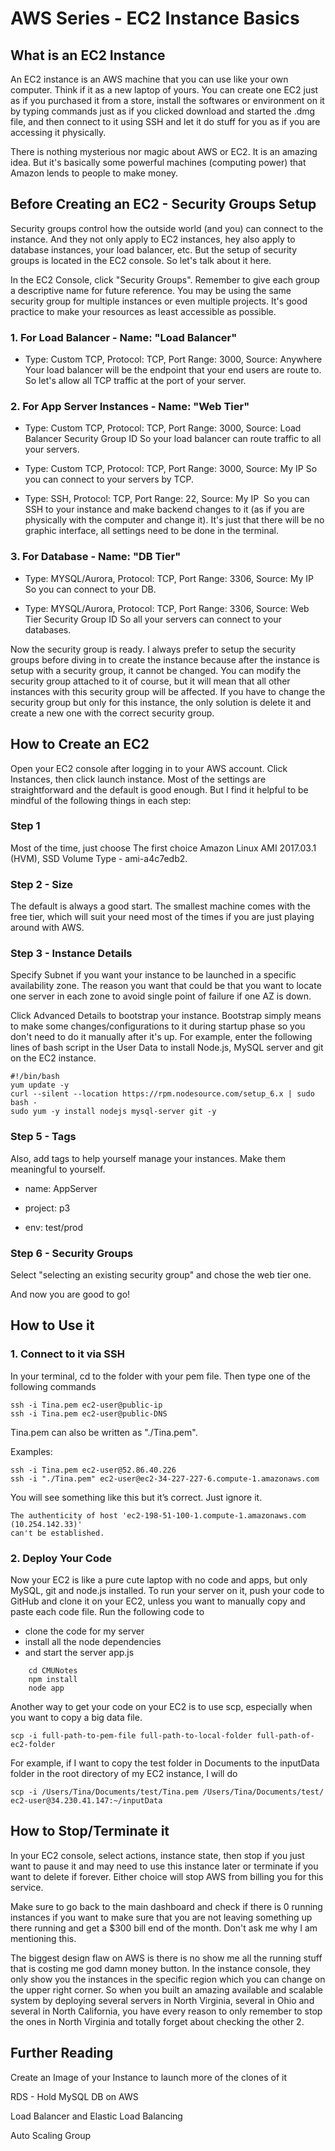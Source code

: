 # AWS Series - EC2 Instance Basics

## What is an EC2 Instance

An EC2 instance is an AWS machine that you can use like your own computer. Think if it as a new laptop of yours. You can create one EC2 just as if you purchased it from a store, install the softwares or environment on it by typing commands just as if you clicked download and started the .dmg file, and then connect to it using SSH and let it do stuff for you as if you are accessing it physically.

There is nothing mysterious nor magic about AWS or EC2. It is an amazing idea. But it's basically some powerful machines (computing power) that Amazon lends to people to make money.

## Before Creating an EC2 - Security Groups Setup

Security groups control how the outside world (and you) can connect to the instance. And they not only apply to EC2 instances, hey also apply to database instances, your load balancer, etc. But the setup of security groups is located in the EC2 console. So let's talk about it here.

In the EC2 Console, click "Security Groups". Remember to give each group a descriptive name for future reference. You may be using the same security group for multiple instances or even multiple projects. It's good practice to make your resources as least accessible as possible.

### 1. For Load Balancer - Name: "Load Balancer"

- Type: Custom TCP, Protocol: TCP, Port Range: 3000, Source: Anywhere
Your load balancer will be the endpoint that your end users are route to. So let's allow all TCP traffic at the port of your server.

### 2. For App Server Instances - Name: "Web Tier"

- Type: Custom TCP, Protocol: TCP, Port Range: 3000, Source: Load Balancer Security Group ID
So your load balancer can route traffic to all your servers.

- Type: Custom TCP, Protocol: TCP, Port Range: 3000, Source: My IP
So you can connect to your servers by TCP.

- Type: SSH, Protocol: TCP, Port Range: 22, Source: My IP 
So you can SSH to your instance and make backend changes to it (as if you are physically with the computer and change it). It's just that there will be no graphic interface, all settings need to be done in the terminal.

### 3. For Database - Name: "DB Tier"

- Type: MYSQL/Aurora, Protocol: TCP, Port Range: 3306, Source: My IP
So you can connect to your DB.

- Type: MYSQL/Aurora, Protocol: TCP, Port Range: 3306, Source: Web Tier Security Group ID
So all your servers can connect to your databases. 

Now the security group is ready. I always prefer to setup the security groups before diving in to create the instance because after the instance is setup with a security group, it cannot be changed. You can modify the security group attached to it of course, but it will mean that all other instances with this security group will be affected. If you have to change the security group but only for this instance, the only solution is delete it and create a new one with the correct security group. 

## How to Create an EC2 

Open your EC2 console after logging in to your AWS account. Click Instances, then click launch instance. Most of the settings are straightforward and the default is good enough. But I find it helpful to be mindful of the following things in each step:

### Step 1

Most of the time, just choose The first choice Amazon Linux AMI 2017.03.1 (HVM), SSD Volume Type - ami-a4c7edb2.

### Step 2 - Size

The default is always a good start. The smallest machine comes with the free tier, which will suit your need most of the times if you are just playing around with AWS.

### Step 3 - Instance Details

Specify Subnet if you want your instance to be launched in a specific availability zone. The reason you want that could be that you want to locate one server in each zone to avoid single point of failure if one AZ is down.

Click Advanced Details to bootstrap your instance. Bootstrap simply means to make some changes/configurations to it during startup phase so you don't need to do it manually after it's up. For example, enter the following lines of bash script in the User Data to install Node.js, MySQL server and git on the EC2 instance.

    #!/bin/bash
    yum update -y
    curl --silent --location https://rpm.nodesource.com/setup_6.x | sudo bash -
    sudo yum -y install nodejs mysql-server git -y

### Step 5 - Tags

Also, add tags to help yourself manage your instances. Make them meaningful to yourself.

- name: AppServer

- project: p3

- env: test/prod

### Step 6 - Security Groups

Select "selecting an existing security group" and chose the web tier one.

And now you are good to go!

## How to Use it

### 1. Connect to it via SSH

In your terminal, cd to the folder with your pem file. Then type one of the following commands

    ssh -i Tina.pem ec2-user@public-ip
    ssh -i Tina.pem ec2-user@public-DNS 

Tina.pem can also be written as "./Tina.pem". 

Examples:

    ssh -i Tina.pem ec2-user@52.86.40.226
    ssh -i "./Tina.pem" ec2-user@ec2-34-227-227-6.compute-1.amazonaws.com

You will see something like this but it’s correct. Just ignore it.

    The authenticity of host 'ec2-198-51-100-1.compute-1.amazonaws.com (10.254.142.33)'
    can't be established.

### 2. Deploy Your Code

Now your EC2 is like a pure cute laptop with no code and apps, but only MySQL, git and node.js installed. To run your server on it, push your code to GitHub and clone it on your EC2, unless you want to manually copy and paste each code file. Run the following code to

- clone the code for my server
- install all the node dependencies
- and start the server app.js

``` git clone https://github.com/TinaHongBu/CMUNotes.git
    cd CMUNotes
    npm install
    node app
```
Another way to get your code on your EC2 is to use scp, especially when you want to copy a big data file.

    scp -i full-path-to-pem-file full-path-to-local-folder full-path-of-ec2-folder

For example, if I want to copy the test folder in Documents to the inputData folder in the root directory of my EC2 instance, I will do

    scp -i /Users/Tina/Documents/test/Tina.pem /Users/Tina/Documents/test/ ec2-user@34.230.41.147:~/inputData

## How to Stop/Terminate it

In your EC2 console, select actions, instance state, then stop if you just want to pause it and may need to use this instance later or terminate if you want to delete if forever. Either choice will stop AWS from billing you for this service.

Make sure to go back to the main dashboard and check if there is 0 running instances if you want to make sure that you are not leaving something up there running and get a $300 bill end of the month. Don't ask me why I am mentioning this. 

The biggest design flaw on AWS is there is no show me all the running stuff that is costing me god damn money button. In the instance console, they only show you the instances in the specific region which you can change on the upper right corner. So when you built an amazing available and scalable system by deploying several servers in North Virginia, several in Ohio and several in North California, you have every reason to only remember to stop the ones in North Virginia and totally forget about checking the other 2. 

## Further Reading

Create an Image of your Instance to launch more of the clones of it 

RDS - Hold MySQL DB on AWS

Load Balancer and Elastic Load Balancing

Auto Scaling Group
